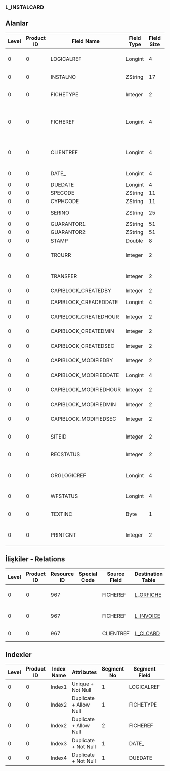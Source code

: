 ### L_INSTALCARD

## Alanlar

**Level**|**Product ID**|**Field Name**|**Field Type**|**Field Size**|**Field Offset**|**Türkçe Açıklama**|**Expression**
-----|-----|-----|-----|-----|-----|-----|-----
0|0|LOGICALREF|Longint|4|0|Basılmış Toplam Hesap|Total Count of Printed
0|0|INSTALNO|ZString|17|4|Taksit Numarası|Instalment Number
0|0|FICHETYPE|Integer|2|21|Fiş Türü (Fatura - Sipariş)|Fiche Type (Invoice - Order)
0|0|FICHEREF|Longint|4|23|Sipariş fişi Ref. - Fatura ref.|Order Voucher Reference - Invoices Reference
0|0|CLIENTREF|Longint|4|27|Cari Hesap Ref.|Accounts Receivable / Payable Reference
0|0|DATE_|Longint|4|31|Tanzim Tarihi|Issue Date
0|0|DUEDATE|Longint|4|35|Vade|Due Date
0|0|SPECODE|ZString|11|39|Özel Kod|Aux. Code
0|0|CYPHCODE|ZString|11|50|Yetki Kodu|Auth. Code
0|0|SERINO|ZString|25|61|Seri numarası|Serial Number
0|0|GUARANTOR1|ZString|51|86|Kefil1|Guarantor1
0|0|GUARANTOR2|ZString|51|137|Kefil2|Guarantor2
0|0|STAMP|Double|8|188|Pul|Stamp
0|0|TRCURR|Integer|2|196|İD Türü|Transaction Currency Type
0|0|TRANSFER|Integer|2|198|Devirden|From Carrying over?
0|0|CAPIBLOCK_CREATEDBY|Integer|2|200|Oluşturan|Created By
0|0|CAPIBLOCK_CREADEDDATE|Longint|4|202|Oluşturulma Tarihi|Created Date
0|0|CAPIBLOCK_CREATEDHOUR|Integer|2|206|Oluşturulma Saati|Created Hour
0|0|CAPIBLOCK_CREATEDMIN|Integer|2|208|Oluşturulma Dakikası|Created Minute
0|0|CAPIBLOCK_CREATEDSEC|Integer|2|210|Oluşturulma Saniyesi|Created Second
0|0|CAPIBLOCK_MODIFIEDBY|Integer|2|212|Değiştiren|Modified By
0|0|CAPIBLOCK_MODIFIEDDATE|Longint|4|214|Değiştirilme Tarihi|Modified Date
0|0|CAPIBLOCK_MODIFIEDHOUR|Integer|2|218|Değiştirilme Saati|Modified Hour
0|0|CAPIBLOCK_MODIFIEDMIN|Integer|2|220|Değiştirilme Dakikası|Modified Minute
0|0|CAPIBLOCK_MODIFIEDSEC|Integer|2|222|Değiştirilme Saniyesi|Modified Second
0|0|SITEID|Integer|2|224|Veri Merkezi|Data Processing Site
0|0|RECSTATUS|Integer|2|226|Kayıt Durumu|Record Status
0|0|ORGLOGICREF|Longint|4|228|Orijinal Kayıt Log. Ref.|Original Record Logical Reference
0|0|WFSTATUS|Longint|4|232|Kullanımda Değil|Not In Use
0|0|TEXTINC|Byte|1|236|Ayrıntılı Açıklama İçerir|Contains Detail Description
0|0|PRINTCNT|Integer|2|237|Basılmış Toplam Hesap|Total Count of Printed

## İlişkiler - Relations
**Level**|**Product ID**|**Resource ID**|**Special Code**|**Source Field**|**Destination Table**|**Destination Field**|**Relation Type**|**Extra Condition**
-----|-----|-----|-----|-----|-----|-----|-----|-----
0|0|967||FICHEREF|[L_ORFICHE](../LG_ORFICHE "L_ORFICHE")|LOGICALREF|one-to-one|If FicheType = 0
0|0|967||FICHEREF|[L_INVOICE](../LG_INVOICE "L_INVOICE")|LOGICALREF|one-to-one|If FicheType = 1
0|0|967||CLIENTREF|[L_CLCARD](../LG_CLCARD "L_CLCARD")|LOGICALREF|one-to-one|

## Indexler
**Level**|**Product ID**|**Index Name**|**Attributes**|**Segment No**|**Segment Field**|**Sense**
-----|-----|-----|-----|-----|-----|-----
0|0|Index1|Unique + Not Null|1|LOGICALREF|Ascending
0|0|Index2|Duplicate + Allow Null|1|FICHETYPE|Ascending
0|0|Index2|Duplicate + Allow Null|2|FICHEREF|Ascending
0|0|Index3|Duplicate + Not Null|1|DATE_|Ascending
0|0|Index4|Duplicate + Not Null|1|DUEDATE|Ascending
